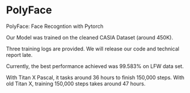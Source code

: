 # PolyFace
PolyFace: Face Recogntion with Pytorch

Our Model was trained on the cleaned CASIA Dataset (around 450K).

Three training logs are provided. We will release our code and technical report late.


Currently, the best performance achieved was 99.583% on LFW data set. 

With Titan X Pascal, it tasks around 36 hours to finish 150,000 steps. 
With old Titan X, training 150,000 steps takes around 47 hours. 
